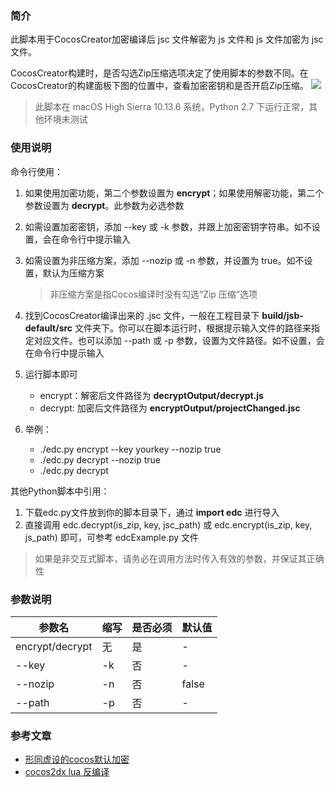 ### 简介

此脚本用于CocosCreator加密编译后 jsc 文件解密为 js 文件和 js 文件加密为 jsc 文件。

CocosCreator构建时，是否勾选Zip压缩选项决定了使用脚本的参数不同。在CocosCreator的构建面板下图的位置中，查看加密密钥和是否开启Zip压缩。
![](https://ws3.sinaimg.cn/large/0069RVTdgy1fuzxib2j7gj30no04ojrl.jpg)

> 此脚本在 macOS High Sierra 10.13.6 系统，Python 2.7 下运行正常，其他环境未测试

### 使用说明

命令行使用：

1. 如果使用加密功能，第二个参数设置为 **encrypt**；如果使用解密功能，第二个参数设置为 **decrypt**。此参数为必选参数

2. 如需设置加密密钥，添加 --key 或 -k 参数，并跟上加密密钥字符串。如不设置，会在命令行中提示输入

3. 如需设置为非压缩方案，添加 --nozip 或 -n 参数，并设置为 true。如不设置，默认为压缩方案
    > 非压缩方案是指Cocos编译时没有勾选“Zip 压缩”选项

4. 找到CocosCreator编译出来的 .jsc 文件，一般在工程目录下 **build/jsb-default/src** 文件夹下。你可以在脚本运行时，根据提示输入文件的路径来指定对应文件。也可以添加 --path 或 -p 参数，设置为文件路径。如不设置，会在命令行中提示输入


5. 运行脚本即可
    - encrypt：解密后文件路径为 **decryptOutput/decrypt.js**
    - decrypt: 加密后文件路径为 **encryptOutput/projectChanged.jsc**

6. 举例：
    - ./edc.py encrypt --key yourkey --nozip true
    - ./edc.py decrypt --nozip true
    - ./edc.py decrypt

其他Python脚本中引用：

1. 下载edc.py文件放到你的脚本目录下，通过 **import edc** 进行导入
2. 直接调用 edc.decrypt(is_zip, key, jsc_path) 或 edc.encrypt(is_zip, key, js_path) 即可，可参考 edcExample.py 文件

> 如果是非交互式脚本，请务必在调用方法时传入有效的参数，并保证其正确性

### 参数说明

| 参数名 | 缩写 | 是否必须 | 默认值 |
| ----- | ----- | ---- | ----- |
| encrypt/decrypt | 无 | 是 | - |
| --key | -k | 否 | - |
| --nozip | -n | 否 | false |
| --path | -p | 否 | - |

### 参考文章

- [形同虚设的cocos默认加密](http://blog.shuax.com/archives/decryptcocos.html)
- [cocos2dx lua 反编译](https://bbs.pediy.com/thread-216800.htm)
